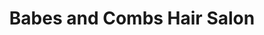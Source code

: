 ---
title: "Babes and Combs Hair Salon"
url: /syracuse/babes-and-combs-hair-salon/
shop: Friseur
---